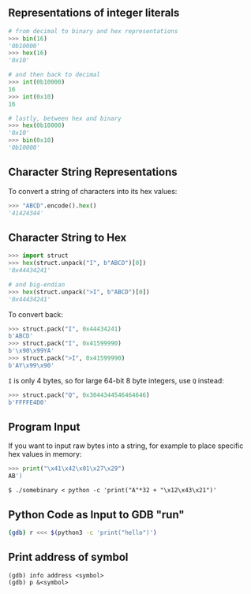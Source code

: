 
## Representations of integer literals
```python
# from decimal to binary and hex representations
>>> bin(16)
'0b10000'
>>> hex(16)
'0x10'

# and then back to decimal
>>> int(0b10000)
16
>>> int(0x10)
16

# lastly, between hex and binary
>>> hex(0b10000)
'0x10'
>>> bin(0x10)
'0b10000'
```

## Character String Representations
To convert a string of characters into its hex values:

```python
>>> "ABCD".encode().hex()
'41424344'
```

## Character String to Hex
```python
>>> import struct
>>> hex(struct.unpack("I", b"ABCD")[0])
'0x44434241'

# and big-endian
>>> hex(struct.unpack(">I", b"ABCD")[0])
'0x44434241'
```

To convert back:
```python
>>> struct.pack("I", 0x44434241)
b'ABCD'
>>> struct.pack("I", 0x41599990)
b'\x90\x99YA'
>>> struct.pack(">I", 0x41599990)
b'AY\x99\x90'
```

`I` is only 4 bytes, so for large 64-bit 8 byte integers, use `Q` instead:
```python
>>> struct.pack("Q", 0x3044344546464646)
b'FFFFE4D0'
```

## Program Input
If you want to input raw bytes into a string, for example to place specific hex values in memory:
```python
>>> print("\x41\x42\x01\x27\x29")
AB')
```

```console
$ ./somebinary < python -c 'print("A"*32 + "\x12\x43\x21")'
```

## Python Code as Input to GDB "run"
```sh
(gdb) r <<< $(python3 -c 'print("hello")')
```

## Print address of symbol
```
(gdb) info address <symbol>
(gdb) p &<symbol>
```

